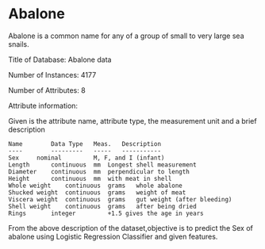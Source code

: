 # Abalone

Abalone is a common name for any of a group of small to very large sea snails.

Title of Database: Abalone data

Number of Instances: 4177

Number of Attributes: 8

Attribute information:

Given is the attribute name, attribute type, the measurement unit and a
brief description

	Name		Data Type	Meas.	Description
	----		---------	-----	-----------
	Sex		nominal			M, F, and I (infant)
	Length		continuous	mm	Longest shell measurement
	Diameter	continuous	mm	perpendicular to length
	Height		continuous	mm	with meat in shell
	Whole weight	continuous	grams	whole abalone
	Shucked weight	continuous	grams	weight of meat
	Viscera weight	continuous	grams	gut weight (after bleeding)
	Shell weight	continuous	grams	after being dried
	Rings		integer			+1.5 gives the age in years


  
  From the above description of the dataset,objective is to predict the Sex of abalone using Logistic Regression Classifier and given features.
